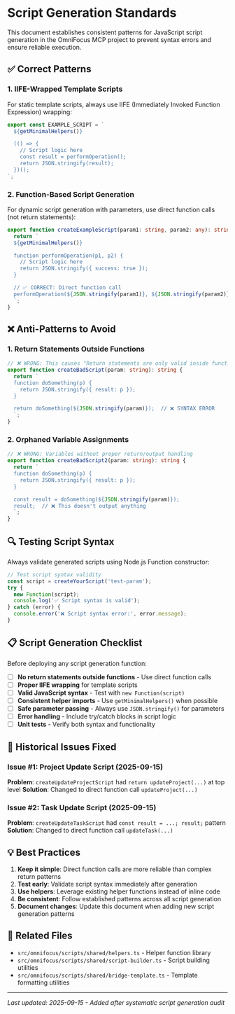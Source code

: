 # Script Generation Standards

This document establishes consistent patterns for JavaScript script generation in the OmniFocus MCP project to prevent syntax errors and ensure reliable execution.

## ✅ Correct Patterns

### 1. IIFE-Wrapped Template Scripts
For static template scripts, always use IIFE (Immediately Invoked Function Expression) wrapping:

```typescript
export const EXAMPLE_SCRIPT = `
  ${getMinimalHelpers()}

  (() => {
    // Script logic here
    const result = performOperation();
    return JSON.stringify(result);
  })();
`;
```

### 2. Function-Based Script Generation
For dynamic script generation with parameters, use direct function calls (not return statements):

```typescript
export function createExampleScript(param1: string, param2: any): string {
  return `
  ${getMinimalHelpers()}

  function performOperation(p1, p2) {
    // Script logic here
    return JSON.stringify({ success: true });
  }

  // ✅ CORRECT: Direct function call
  performOperation(${JSON.stringify(param1)}, ${JSON.stringify(param2)});
  `;
}
```

## ❌ Anti-Patterns to Avoid

### 1. Return Statements Outside Functions
```typescript
// ❌ WRONG: This causes "Return statements are only valid inside functions" error
export function createBadScript(param: string): string {
  return `
  function doSomething(p) {
    return JSON.stringify({ result: p });
  }

  return doSomething(${JSON.stringify(param)});  // ❌ SYNTAX ERROR
  `;
}
```

### 2. Orphaned Variable Assignments
```typescript
// ❌ WRONG: Variables without proper return/output handling
export function createBadScript2(param: string): string {
  return `
  function doSomething(p) {
    return JSON.stringify({ result: p });
  }

  const result = doSomething(${JSON.stringify(param)});
  result;  // ❌ This doesn't output anything
  `;
}
```

## 🔍 Testing Script Syntax

Always validate generated scripts using Node.js Function constructor:

```typescript
// Test script syntax validity
const script = createYourScript('test-param');
try {
  new Function(script);
  console.log('✅ Script syntax is valid');
} catch (error) {
  console.error('❌ Script syntax error:', error.message);
}
```

## 📋 Script Generation Checklist

Before deploying any script generation function:

- [ ] **No return statements outside functions** - Use direct function calls
- [ ] **Proper IIFE wrapping** for template scripts
- [ ] **Valid JavaScript syntax** - Test with `new Function(script)`
- [ ] **Consistent helper imports** - Use `getMinimalHelpers()` when possible
- [ ] **Safe parameter passing** - Always use `JSON.stringify()` for parameters
- [ ] **Error handling** - Include try/catch blocks in script logic
- [ ] **Unit tests** - Verify both syntax and functionality

## 🚨 Historical Issues Fixed

### Issue #1: Project Update Script (2025-09-15)
**Problem**: `createUpdateProjectScript` had `return updateProject(...)` at top level
**Solution**: Changed to direct function call `updateProject(...)`

### Issue #2: Task Update Script (2025-09-15)
**Problem**: `createUpdateTaskScript` had `const result = ...; result;` pattern
**Solution**: Changed to direct function call `updateTask(...)`

## 💡 Best Practices

1. **Keep it simple**: Direct function calls are more reliable than complex return patterns
2. **Test early**: Validate script syntax immediately after generation
3. **Use helpers**: Leverage existing helper functions instead of inline code
4. **Be consistent**: Follow established patterns across all script generation
5. **Document changes**: Update this document when adding new script generation patterns

## 🔗 Related Files

- `src/omnifocus/scripts/shared/helpers.ts` - Helper function library
- `src/omnifocus/scripts/shared/script-builder.ts` - Script building utilities
- `src/omnifocus/scripts/shared/bridge-template.ts` - Template formatting utilities

---
*Last updated: 2025-09-15 - Added after systematic script generation audit*